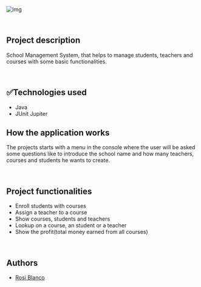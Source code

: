 ![img](D:\Downloads\IronSchool-logo\cover.png "optional-title")


<br>
<h2>Project description</h2>
<p>School Management System, that helps to manage students, teachers and courses with some basic functionalities.</p>
<br>
<h2>✅Technologies used</h2>
<ul>
<li>Java</li>
<li>JUnit Jupiter</li>
</ul>

<h2>How the application works</h2>
<p>The projects starts with a menu in the console where the user will be asked some questions like to introduce the school name and how many teachers, courses and students he wants to create.
</p>
<br>
<h2>Project functionalities</h2>
<ul>
<li>Enroll students with courses</li>
<li>Assign a teacher to a course</li>
<li>Show courses, students and teachers</li>
<li>Lookup on a course, an student or a teacher</li>
<li>Show the profit(total money earned from all courses)</li>
</ul>
<br>
<h2>Authors</h2>
<ul>
<li><a href="https://www.linkedin.com/in/rosi-blanco/">Rosi Blanco</a></li>
</ul>

